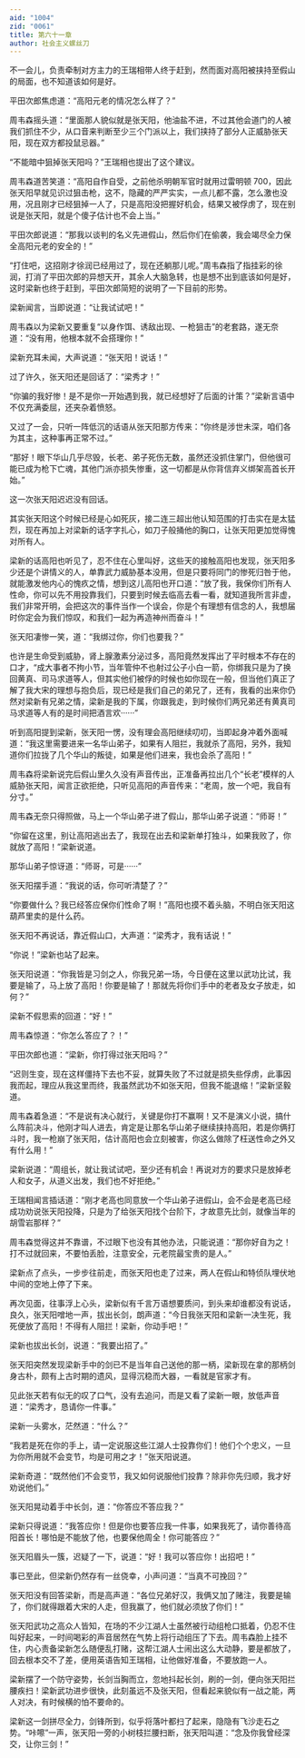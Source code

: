 ```yaml
---
aid: "1004"
zid: "0061"
title: 第六十一章
author: 社会主义螺丝刀
---
```


不一会儿，负责牵制对方主力的王瑞相带人终于赶到，然而面对高阳被挟持至假山的局面，也不知道该如何是好。

平田次郎焦虑道：“高阳元老的情况怎么样了？”

周韦森摇头道：“里面那人貌似就是张天阳，他油盐不进，不过其他会道门的人被我们抓住不少，从口音来判断至少三个门派以上，我们挟持了部分人正威胁张天阳，现在双方都投鼠忌器。”

“不能暗中狙掉张天阳吗？”王瑞相也提出了这个建议。

周韦森道苦笑道：“高阳自作自受，之前他杀明朝军官时就用过雷明顿 700，因此张天阳早就见识过狙击枪，这不，隐藏的严严实实，一点儿都不露，怎么激也没用，况且刚才已经狙掉一人了，只是高阳没把握好机会，结果又被俘虏了，现在别说是张天阳，就是个傻子估计也不会上当。”

平田次郎说道：“那我以谈判的名义先进假山，然后你们在偷袭，我会竭尽全力保全高阳元老的安全的！”

“打住吧，这招刚才徐润已经用过了，现在还躺那儿呢。”周韦森指了指挂彩的徐润，打消了平田次郎的异想天开，其余人大脑急转，也是想不出到底该如何是好，这时梁新也终于赶到，平田次郎简短的说明了一下目前的形势。

梁新闻言，当即说道：“让我试试吧！”

周韦森以为梁新又要重复“以身作饵、诱敌出现、一枪狙击”的老套路，遂无奈道：“没有用，他根本就不会搭理你！”

梁新充耳未闻，大声说道：“张天阳！说话！”

过了许久，张天阳还是回话了：“梁秀才！”

“你骗的我好惨！是不是你一开始遇到我，就已经想好了后面的计策？”梁新言语中不仅充满委屈，还夹杂着愤怒。

又过了一会，只听一阵低沉的话语从张天阳那方传来：“你终是涉世未深，咱们各为其主，这种事再正常不过。”

“那好！眼下华山几乎尽毁，长老、弟子死伤无数，虽然还没抓住掌门，但他很可能已成为枪下亡魂，其他门派亦损失惨重，这一切都是从你背信弃义绑架高首长开始。”

这一次张天阳迟迟没有回话。

其实张天阳这个时候已经是心如死灰，接二连三超出他认知范围的打击实在是太猛烈，现在再加上对梁新的话字字扎心，如刀子般捅他的胸口，让张天阳更加觉得愧对所有人。

梁新的话高阳也听见了，忍不住在心里叫好，这些天的接触高阳也发现，张天阳多少还是个讲情义的人，单靠武力威胁基本没用，但是只要将同门的惨死归咎于他，就能激发他内心的愧疚之情，想到这儿高阳也开口道：“放了我，我保你们所有人性命，你可以先不用投靠我们，只要到时候去临高去看一看，就知道我所言非虚，我们非常开明，会把这次的事件当作一个误会，你是个有理想有信念的人，我想届时你定会为我们惊叹，和我们一起为再造神州而奋斗！”

张天阳凄惨一笑，道：“我绑过你，你们也要我？”

也许是生命受到威胁，肾上腺激素分泌过多，高阳竟然发挥出了平时根本不存在的口才，“成大事者不拘小节，当年管仲不也射过公子小白一箭，你绑我只是为了换回黄真、司马求道等人，但其实他们被俘的时候也如你现在一般，但当他们真正了解了我大宋的理想与抱负后，现已经是我们自己的弟兄了，还有，我看的出来你仍然对梁新有兄弟之情，梁新是我的下属，你跟我走，到时候你们两兄弟还有黄真司马求道等人有的是时间把酒言欢······”

听到高阳提到梁新，张天阳一愣，没有理会高阳继续叨叨，当即起身冲着外面喊道：“我这里需要进来一名华山弟子，如果有人阻拦，我就杀了高阳，另外，我知道你们拉拢了几个华山的叛徒，如果是他们进来，我也会杀了高阳！”

周韦森将梁新说完后假山里久久没有声音传出，正准备再拉出几个“长老”模样的人威胁张天阳，闻言正欲拒绝，只听见高阳的声音传来：“老周，放一个吧，我自有分寸。”

周韦森无奈只得照做，马上一个华山弟子进了假山，那华山弟子说道：“师哥！”

“你留在这里，别让高阳逃出去了，我现在出去和梁新单打独斗，如果我败了，你就放了高阳！”梁新说道。

那华山弟子惊讶道：“师哥，可是······”

张天阳摆手道：“我说的话，你可听清楚了？”

“你要做什么？我已经答应保你们性命了啊！”高阳也摸不着头脑，不明白张天阳这葫芦里卖的是什么药。

张天阳不再说话，靠近假山口，大声道：“梁秀才，我有话说！”

“你说！”梁新也站了起来。

张天阳说道：“你我皆是习剑之人，你我兄弟一场，今日便在这里以武功比试，我要是输了，马上放了高阳！你要是输了！那就先将你们手中的老者及女子放走，如何？”

梁新不假思索的回道：“好！”

周韦森惊道：“你怎么答应了？！”

平田次郎也道：“梁新，你打得过张天阳吗？”

“迟则生变，现在这样僵持下去也不妥，就算失败了不过就是损失些俘虏，此事因我而起，理应从我这里而终，我虽然武功不如张天阳，但我不能退缩！”梁新坚毅道。

周韦森着急道：“不是说有决心就行，关键是你打不赢啊！又不是演义小说，搞什么阵前决斗，他刚才叫人进去，肯定是让那名华山弟子继续挟持高阳，若是你俩打斗时，我一枪崩了张天阳，估计高阳也会立刻被害，你这么做除了枉送性命之外又有什么用！”

梁新说道：“周组长，就让我试试吧，至少还有机会！再说对方的要求只是放掉老人和女子，从道义出发，我们也不好拒绝。”

王瑞相闻言插话道：“刚才老高也同意放一个华山弟子进假山，会不会是老高已经成功劝说张天阳投降，只是为了给张天阳找个台阶下，才故意先比剑，就像当年的胡雪岩那样？”

周韦森觉得这并不靠谱，不过眼下也没有其他办法，只能说道：“那你好自为之！打不过就回来，不要怕丢脸，注意安全，元老院最宝贵的是人。”

梁新点了点头，一步步往前走，而张天阳也走了过来，两人在假山和特侦队埋伏地中间的空地上停了下来。

再次见面，往事浮上心头，梁新似有千言万语想要质问，到头来却谁都没有说话，良久，张天阳噌地一声，拔出长剑，朗声道：“今日我张天阳和梁新一决生死，我死便放了高阳！不得有人阻拦！梁新，你动手吧！”

梁新也拔出长剑，说道：“我要出招了。”

张天阳突然发现梁新手中的剑已不是当年自己送他的那一柄，梁新现在拿的那柄剑身古朴，颇有上古时期的遗风，显得沉稳而大器，一看就是官家才有。

见此张天若有似无的叹了口气，没有去追问，而是又看了梁新一眼，放低声音道：“梁秀才，恳请你一件事。”

梁新一头雾水，茫然道：“什么？”

“我若是死在你的手上，请一定说服这些江湖人士投靠你们！他们个个忠义，一旦为你所用就不会变节，均是可用之才！”张天阳说道。

梁新奇道：“既然他们不会变节，我又如何说服他们投靠？除非你先归顺，我才好劝说他们。”

张天阳晃动着手中长剑，道：“你答应不答应我？”

梁新只得说道：“我答应你！但是你也要答应我一件事，如果我死了，请你善待高阳首长！哪怕是不能放了他，也要保他周全！你可能答应？”

张天阳眉头一簇，迟疑了一下，说道：“好！我可以答应你！出招吧！”

事已至此，但梁新仍然存有一丝侥幸，小声问道：“当真不可挽回？”

张天阳没有回答梁新，而是高声道：“各位兄弟好汉，我俩又加了赌注，我要是输了，你们就得跟着大宋的人走，但我赢了，他们就必须放了你们！”

张天阳武功之高众人皆知，在场的不少江湖人士虽然被行动组枪口抵着，仍忍不住叫好起来，一时间喝彩的声音居然在气势上将行动组压了下去。周韦森脸上挂不住，内心责备梁新怎么随便乱打赌，这帮江湖人士闹出这么大动静，要是都放了，回去根本交不了差，便用英语告知王瑞相，让他做好准备，不要放跑一人。

梁新摆了一个防守姿势，长剑当胸而立，忽地抖起长剑，刷的一剑，便向张天阳拦腰疾扫！梁新武功进步很快，此刻虽远不及张天阳，但看起来貌似有一战之能，两人对决，有时候横的怕不要命的。

梁新这一剑拼尽全力，剑锋所到，似乎将落叶都扫了起来，隐隐有飞沙走石之势。“咔嚓”一声，张天阳一旁的小树枝拦腰扫断，张天阳叫道：“念及你我曾经深交，让你三剑！”
